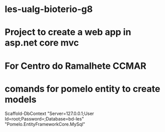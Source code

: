 # les-ualg-bioterio-g8
# Project to create a web app in asp.net core mvc
# For Centro do Ramalhete CCMAR
# comands for pomelo entity to create models 
Scaffold-DbContext "Server=127.0.0.1;User Id=root;Password=;Database=bd-les" "Pomelo.EntityFrameworkCore.MySql"
